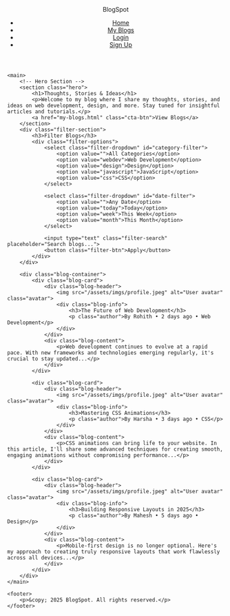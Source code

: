 <!DOCTYPE html>
<html lang="en">
<head>
    <meta charset="UTF-8">
    <meta name="viewport" content="width=device-width, initial-scale=1.0">
    <title>BlogSpot - Home</title>
    <link rel="stylesheet" href="assets/CSS/style.css">
</head>
<body>
    <header>
        <div class="logo">BlogSpot</div>
        <nav>
            <ul>
                <li><a href="index.html" class="active">Home</a></li>
                <li><a href="my-blogs.html">My Blogs</a></li>
                <li><a href="login.html">Login</a></li>
                <li><a href="signup.html">Sign Up</a></li>
            </ul>
        </nav>
    </header>

    <main>
        <!-- Hero Section -->
        <section class="hero">
            <h1>Thoughts, Stories & Ideas</h1>
            <p>Welcome to my blog where I share my thoughts, stories, and ideas on web development, design, and more. Stay tuned for insightful articles and tutorials.</p>
            <a href="my-blogs.html" class="cta-btn">View Blogs</a>
        </section>
        <div class="filter-section">
            <h3>Filter Blogs</h3>
            <div class="filter-options">
                <select class="filter-dropdown" id="category-filter">
                    <option value="">All Categories</option>
                    <option value="webdev">Web Development</option>
                    <option value="design">Design</option>
                    <option value="javascript">JavaScript</option>
                    <option value="css">CSS</option>
                </select>
                
                <select class="filter-dropdown" id="date-filter">
                    <option value="">Any Date</option>
                    <option value="today">Today</option>
                    <option value="week">This Week</option>
                    <option value="month">This Month</option>
                </select>
                
                <input type="text" class="filter-search" placeholder="Search blogs...">
                <button class="filter-btn">Apply</button>
            </div>
        </div>

        <div class="blog-container">
            <div class="blog-card">
                <div class="blog-header">
                    <img src="/assets/imgs/profile.jpeg" alt="User avatar" class="avatar">
                    <div class="blog-info">
                        <h3>The Future of Web Development</h3>
                        <p class="author">By Rohith • 2 days ago • Web Development</p>
                    </div>
                </div>
                <div class="blog-content">
                    <p>Web development continues to evolve at a rapid pace. With new frameworks and technologies emerging regularly, it's crucial to stay updated...</p>
                </div>
            </div>

            <div class="blog-card">
                <div class="blog-header">
                    <img src="/assets/imgs/profile.jpeg" alt="User avatar" class="avatar">
                    <div class="blog-info">
                        <h3>Mastering CSS Animations</h3>
                        <p class="author">By Harsha • 3 days ago • CSS</p>
                    </div>
                </div>
                <div class="blog-content">
                    <p>CSS animations can bring life to your website. In this article, I'll share some advanced techniques for creating smooth, engaging animations without compromising performance...</p>
                </div>
            </div>

            <div class="blog-card">
                <div class="blog-header">
                    <img src="/assets/imgs/profile.jpeg" alt="User avatar" class="avatar">
                    <div class="blog-info">
                        <h3>Building Responsive Layouts in 2025</h3>
                        <p class="author">By Mahesh • 5 days ago • Design</p>
                    </div>
                </div>
                <div class="blog-content">
                    <p>Mobile-first design is no longer optional. Here's my approach to creating truly responsive layouts that work flawlessly across all devices...</p>
                </div>
            </div>
        </div>
    </main>

    <footer>
        <p>&copy; 2025 BlogSpot. All rights reserved.</p>
    </footer>
</body>
</html>
